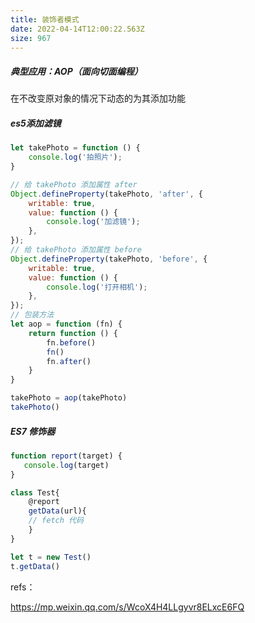 ```yaml
---
title: 装饰者模式
date: 2022-04-14T12:00:22.563Z
size: 967
---
```

##### 典型应用：AOP（面向切面编程）

在不改变原对象的情况下动态的为其添加功能

##### es5添加滤镜

```js
let takePhoto = function () {
    console.log('拍照片');
}

// 给 takePhoto 添加属性 after
Object.defineProperty(takePhoto, 'after', {
    writable: true,
    value: function () {
        console.log('加滤镜');
    },
});
// 给 takePhoto 添加属性 before
Object.defineProperty(takePhoto, 'before', {
    writable: true,
    value: function () {
        console.log('打开相机');
    },
});
// 包装方法
let aop = function (fn) {
    return function () {
        fn.before()
        fn()
        fn.after()
    }
}

takePhoto = aop(takePhoto)
takePhoto()
```

##### ES7 修饰器

```js
function report(target) {
   console.log(target)
}

class Test{
    @report
    getData(url){
    // fetch 代码
    }
}

let t = new Test()
t.getData()
```



refs：

https://mp.weixin.qq.com/s/WcoX4H4LLgyvr8ELxcE6FQ
